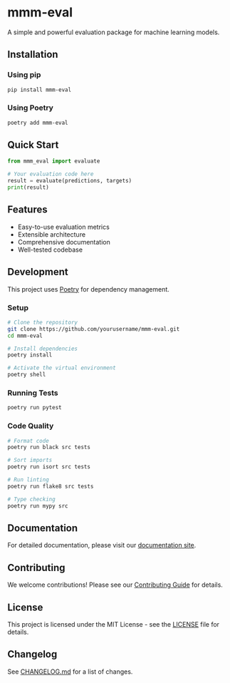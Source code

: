 # mmm-eval

A simple and powerful evaluation package for machine learning models.

## Installation

### Using pip
```bash
pip install mmm-eval
```

### Using Poetry
```bash
poetry add mmm-eval
```

## Quick Start

```python
from mmm_eval import evaluate

# Your evaluation code here
result = evaluate(predictions, targets)
print(result)
```

## Features

- Easy-to-use evaluation metrics
- Extensible architecture
- Comprehensive documentation
- Well-tested codebase

## Development

This project uses [Poetry](https://python-poetry.org/) for dependency management.

### Setup
```bash
# Clone the repository
git clone https://github.com/yourusername/mmm-eval.git
cd mmm-eval

# Install dependencies
poetry install

# Activate the virtual environment
poetry shell
```

### Running Tests
```bash
poetry run pytest
```

### Code Quality
```bash
# Format code
poetry run black src tests

# Sort imports
poetry run isort src tests

# Run linting
poetry run flake8 src tests

# Type checking
poetry run mypy src
```

## Documentation

For detailed documentation, please visit our [documentation site](https://github.com/yourusername/mmm-eval).

## Contributing

We welcome contributions! Please see our [Contributing Guide](CONTRIBUTING.md) for details.

## License

This project is licensed under the MIT License - see the [LICENSE](LICENSE) file for details.

## Changelog

See [CHANGELOG.md](CHANGELOG.md) for a list of changes. 